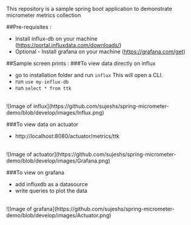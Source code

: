 This repository is a sample spring boot application to demonstrate micrometer metrics collection

##Pre-requisites :
* Install influx-db on your machine (https://portal.influxdata.com/downloads/)
* Optional - Install grafana on your machine (https://grafana.com/get)

##Sample screen prints :
###To view data directly on influx
* go to installation folder and run `influx` This will open a CLI.
* run `use my-influx-db`
* run `select * from ttk`
<br>
![Image of influx](https://github.com/sujeshs/spring-micrometer-demo/blob/develop/images/Influx.png)<br>

###To view data on actuator
* http://localhost:8080/actuator/metrics/ttk
<br>
![Image of actuator](https://github.com/sujeshs/spring-micrometer-demo/blob/develop/images/Grafana.png)<br>

###To view on grafana
* add influxdb as a datasource
* write queries to plot the data
<br>
![Image of grafana](https://github.com/sujeshs/spring-micrometer-demo/blob/develop/images/Actuator.png)<br>